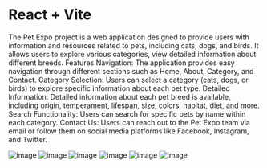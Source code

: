 # React + Vite

The Pet Expo project is a web application designed to provide users with information and resources related to pets, including cats, dogs, and birds. It allows users to explore various categories, view detailed information about different breeds.
Features
Navigation: The application provides easy navigation through different sections such as Home, About, Category, and Contact.
Category Selection: Users can select a category (cats, dogs, or birds) to explore specific information about each pet type.
Detailed Information: Detailed information about each pet breed is available, including origin, temperament, lifespan, size, colors, habitat, diet, and more.
Search Functionality: Users can search for specific pets by name within each category.
Contact Us: Users can reach out to the Pet Expo team via email or follow them on social media platforms like Facebook, Instagram, and Twitter.

![image](https://github.com/SaraMekshaj1/PetExpo/assets/153858360/d64dd81e-05b7-4489-bd00-16e02efd7af2)
![image](https://github.com/SaraMekshaj1/PetExpo/assets/153858360/c1881ae4-0a26-460d-8ec1-c51c415168c5)
![image](https://github.com/SaraMekshaj1/PetExpo/assets/153858360/ef6e59d4-f266-4940-976a-a3f003b404e4)
![image](https://github.com/SaraMekshaj1/PetExpo/assets/153858360/54559740-0e07-4900-b867-38a12e4ed404)
![image](https://github.com/SaraMekshaj1/PetExpo/assets/153858360/30cf2a07-78b7-4b17-bf23-547bcfb4e85d)
![image](https://github.com/SaraMekshaj1/PetExpo/assets/153858360/3cc45bfd-0bf0-4148-8c69-95ee3eed0c30)

